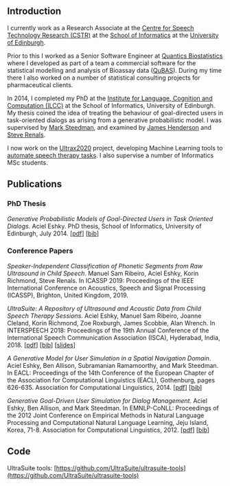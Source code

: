 ## Introduction
I currently work as a Research Associate at the [Centre for Speech Technology Research (CSTR)](http://www.cstr.ed.ac.uk) at the [School of Informatics](https://www.ed.ac.uk/informatics) at the [University of Edinburgh](https://www.ed.ac.uk). 

Prior to this I worked as a Senior Software Engineer at [Quantics Biostatistics](https://www.quantics.co.uk) where I developed as part of a team a commercial software for the statistical modelling and analysis of Bioassay data ([QuBAS](https://www.quantics.co.uk/qubas-bioassay-software/)). During my time there I also worked on a number of statistical consulting projects for pharmaceutical clients. 

In 2014, I completed my PhD at the [Institute for Language, Cognition and Computation (ILCC)](http://web.inf.ed.ac.uk/ilcc) at the School of Informatics, University of Edinburgh. My thesis coined the idea of treating the behaviour of goal-directed users in task-oriented dialogs as arising from a generative probabilistic model. I was supervised by [Mark Steedman](http://homepages.inf.ed.ac.uk/steedman/), and examined by [James Henderson](http://cui.unige.ch/~hendersj/) and [Steve Renals](http://homepages.inf.ed.ac.uk/srenals/). 

I now work on the [Ultrax2020](http://www.ultrax-speech.org/research/ultrax-2020) project, developing Machine Learning tools to [automate speech therapy tasks](http://homepages.inf.ed.ac.uk/aeshky/pub/aeshky_IS18.pdf). I also supervise a number of Informatics MSc students. 

## Publications

###  PhD Thesis

*Generative Probabilistic Models of Goal-Directed Users in Task Oriented Dialogs*. Aciel Eshky. PhD thesis, School of Informatics, University of Edinburgh, July 2014. [[pdf](http://homepages.inf.ed.ac.uk/aeshky/pub/aeshky_phd_thesis.pdf)] [[bib](http://homepages.inf.ed.ac.uk/aeshky/pub/aeshky_phd_thesis.bib)]

### Conference Papers

*Speaker-Independent Classification of Phonetic Segments from Raw Ultrasound in Child Speech*. Manuel Sam Ribeiro, Aciel Eshky, Korin Richmond, Steve Renals. In ICASSP 2019: Proceedings of the IEEE International Conference on Acoustics, Speech and Signal Processing (ICASSP), Brighton, United Kingdom, 2019.

*UltraSuite: A Repository of Ultrasound and Acoustic Data from Child Speech Therapy Sessions*. Aciel Eshky, Manuel Sam Ribeiro, Joanne Cleland, Korin Richmond, Zoe Roxburgh, James Scobbie, Alan Wrench. In INTERSPEECH 2018: Proceedings of the 19th Annual Conference of the International Speech Communication Association (ISCA), Hyderabad, India, 2018. 
[[pdf](http://homepages.inf.ed.ac.uk/aeshky/pub/aeshky_IS18.pdf)] [[bib](http://homepages.inf.ed.ac.uk/aeshky/pub/aeshky_IS18.bib)] [[slides](http://homepages.inf.ed.ac.uk/aeshky/pub/aeshky_IS18_slides.pdf)]

*A Generative Model for User Simulation in a Spatial Navigation Domain*. Aciel Eshky, Ben Allison, Subramanian Ramamoorthy, and Mark Steedman. In EACL: Proceedings of the 14th Conference of the European Chapter of the Association for Computational Linguistics (EACL), Gothenburg, pages 626-635. Association for Computational Linguistics, 2014. 
[[pdf](http://homepages.inf.ed.ac.uk/aeshky/pub/eshky_EACL14.pdf)] [[bib](http://homepages.inf.ed.ac.uk/aeshky/pub/eshky_EACL14.bib)]

*Generative Goal-Driven User Simulation for Dialog Management*. Aciel Eshky, Ben Allison, and Mark Steedman. In EMNLP-CoNLL:  Proceedings of the 2012 Joint Conference on Empirical Methods in Natural Language Processing and Computational Natural Language Learning, Jeju Island, Korea, 71-8. Association for Computational Linguistics, 2012. 
[[pdf](http://homepages.inf.ed.ac.uk/aeshky/pub/eshky_EMNLP12.pdf)] [[bib](http://homepages.inf.ed.ac.uk/aeshky/pub/eshky_EMNLP12.bib)]

## Code

UltraSuite tools: [https://github.com/UltraSuite/ultrasuite-tools](https://github.com/UltraSuite/ultrasuite-tools)
